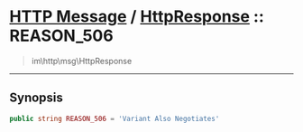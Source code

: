 # [HTTP Message](http.md) / [HttpResponse](http-HttpResponse.md) :: REASON_506
 > im\http\msg\HttpResponse
____

## Synopsis
```php
public string REASON_506 = 'Variant Also Negotiates'
```
